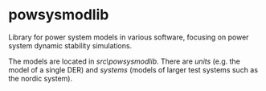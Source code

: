 # powsysmodlib

Library for power system models in various software, focusing on power system dynamic stability simulations.

The models are located in *src\powsysmodlib*. There are *units* (e.g. the model of a single DER) and *systems* (models of larger test systems such as the nordic system). 

